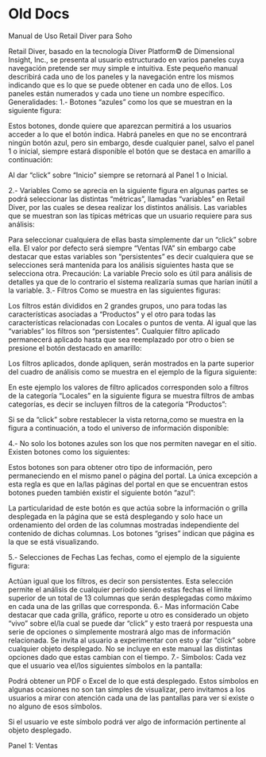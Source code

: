 # Old Docs

Manual de Uso Retail Diver para Soho
 
Retail Diver, basado en la tecnología Diver Platform© de Dimensional Insight, Inc., se presenta al usuario estructurado en varios paneles cuya navegación pretende ser muy simple e intuitiva. Este pequeño manual describirá cada uno de los paneles y la navegación entre los mismos indicando que es lo que se puede obtener en cada uno de ellos. Los paneles están numerados y cada uno tiene un nombre específico.
Generalidades:
1.- Botones “azules” como los que se muestran en la siguiente figura: 
 

Estos botones, donde quiere que aparezcan permitirá a los usuarios acceder a lo que el botón indica. Habrá paneles en que no se encontrará ningún botón azul, pero sin embargo, desde cualquier panel, salvo el panel 1 o inicial, siempre estará disponible el botón que se destaca en amarillo a continuación:

 
Al dar “click” sobre “Inicio” siempre se retornará al Panel 1 o Inicial.
 
2.- Variables
Como se aprecia en la siguiente figura en algunas partes se podrá seleccionar las distintas “métricas”, llamadas “variables” en Retail Diver, por las cuales se desea realizar los distintos análisis. Las variables que se muestran son las típicas métricas que un usuario requiere para sus análisis:

Para seleccionar cualquiera de ellas basta simplemente dar un “click” sobre ella. El valor por defecto será siempre “Ventas IVA” sin embargo cabe destacar que estas variables son “persistentes” es decir cualquiera que se selecciones será mantenida para los análisis siguientes hasta que se selecciona otra.
Precaución: La variable Precio solo es útil para análisis de detalles ya que de lo contrario el sistema realizaría sumas que harían inútil a la variable.
3.- Filtros
Como se muestra en las siguientes figuras:

Los filtros están divididos en 2 grandes grupos, uno para todas las características asociadas a “Productos” y el otro para todas las características relacionadas con Locales o puntos de venta. Al igual que las “variables” los filtros son “persistentes”. Cualquier filtro aplicado permanecerá aplicado hasta que sea reemplazado por otro o bien se presione el botón destacado en amarillo:

 
Los filtros aplicados, donde apliquen, serán mostrados en la parte superior del cuadro de análisis como se muestra en el ejemplo de la figura siguiente:

En este ejemplo los valores de filtro aplicados corresponden solo a filtros de la categoría “Locales” en la siguiente figura se muestra filtros de ambas categorías, es decir se incluyen filtros de la categoría “Productos”:

Si se da “click” sobre restablecer la vista retorna,como se muestra en la figura a continuación, a todo el universo de información disponible:

 
4.- No solo los botones azules son los que nos permiten navegar en el sitio. Existen botones como los siguientes:

Estos botones son para obtener otro tipo de información, pero permaneciendo en el mismo panel o página del portal. La única excepción a esta regla es que en la/las páginas del portal en que se encuentran estos botones pueden también existir el siguiente botón “azul”:

La particularidad de este botón es que actúa sobre la información o grilla desplegada en la página que se está desplegando y solo hace un ordenamiento del orden de las columnas mostradas independiente del contenido de dichas columnas.
Los botones “grises” indican que página es la que se está visualizando.
 
5.- Selecciones de Fechas
Las fechas, como el ejemplo de la siguiente figura:

Actúan igual que los filtros, es decir son persistentes. Esta selección permite el análisis de cualquier período siendo estas fechas el límite superior de un total de 13 columnas que serán desplegadas como máximo en cada una de las grillas que corresponda.
6.- Mas información
Cabe destacar que cada grilla, gráfico, reporte u otro es considerado un objeto “vivo” sobre el/la cual se puede dar “click” y esto traerá por respuesta una serie de opciones o simplemente mostrará algo mas de información relacionada. Se invita al usuario a experimentar con esto y dar “click” sobre cualquier objeto desplegado. No se incluye en este manual las distintas opciones dado que estas cambian con el tiempo.
7.- Símbolos:
Cada vez que el usuario vea el/los siguientes símbolos en la pantalla:

Podrá obtener un PDF o Excel de lo que está desplegado. Estos símbolos en algunas ocasiones no son tan simples de visualizar, pero invitamos a los usuarios a mirar con atención cada una de las pantallas para ver si existe o no alguno de esos símbolos.

Si el usuario ve este símbolo podrá ver algo de información pertinente al objeto desplegado.
 
Panel 1: Ventas
 
 
 
 

